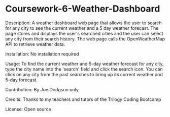 # Coursework-6-Weather-Dashboard

Description: A weather dashboard web page that allows the user to search for any city to see the current weather and a 5 day weather forecast. The page stores and displays the user's searched cities and the user can select any city from their search history. The web page calls the OpenWeatherMap API to retrieve weather data.

Installation: No installation required

Usage: To find the current weather and 5-day weather forecast for any city, type the city name into the 'search' field and click the search icon. You can click on any city from the past searches to bring up its current weather and 5-day forecast.

Contribution: By Joe Dodgson only

Credits: Thanks to my teachers and tutors of the Trilogy Coding Bootcamp

License: Open source
